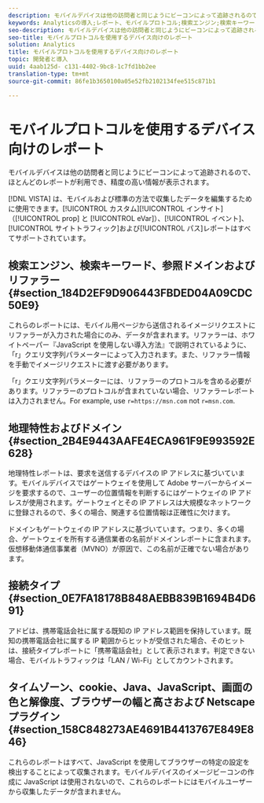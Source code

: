 ```yaml
---
description: モバイルデバイスは他の訪問者と同じようにビーコンによって追跡されるので、ほとんどのレポートが利用でき、精度の高い情報が表示されます。
keywords: Analyticsの導入;レポート、モバイルプロトコル;検索エンジン;検索キーワード、参照ドメイン、referrers;地理特性;domains;接続タイプ;time zone;cookie;java;javascript;モニターカラー、monitor resolution;browser width;height;Netscapeプラグイン
seo-description: モバイルデバイスは他の訪問者と同じようにビーコンによって追跡されるので、ほとんどのレポートが利用でき、精度の高い情報が表示されます。
seo-title: モバイルプロトコルを使用するデバイス向けのレポート
solution: Analytics
title: モバイルプロトコルを使用するデバイス向けのレポート
topic: 開発者と導入
uuid: 4aab125d- c131-4402-9bc8-1c7fd1bb2ee
translation-type: tm+mt
source-git-commit: 86fe1b3650100a05e52fb2102134fee515c871b1

---
```



# モバイルプロトコルを使用するデバイス向けのレポート

モバイルデバイスは他の訪問者と同じようにビーコンによって追跡されるので、ほとんどのレポートが利用でき、精度の高い情報が表示されます。

[!DNL VISTA] は、モバイルおよび標準の方法で収集したデータを編集するために使用できます。[!UICONTROL カスタム][!UICONTROL インサイト]（[!UICONTROL prop] と [!UICONTROL eVar]）、[!UICONTROL イベント]、[!UICONTROL サイトトラフィック]および[!UICONTROL パス]レポートはすべてサポートされています。

## 検索エンジン、検索キーワード、参照ドメインおよびリファラー {#section_184D2EF9D906443FBDED04A09CDC50E9}

これらのレポートには、モバイル用ページから送信されるイメージリクエストにリファラーが入力された場合にのみ、データが含まれます。リファラーは、ホワイトペーパー『JavaScript を使用しない導入方法』で説明されているように、「r」クエリ文字列パラメーターによって入力されます。また、リファラー情報を手動でイメージリクエストに渡す必要があります。

「r」クエリ文字列パラメーターには、リファラーのプロトコルを含める必要があります。リファラーのプロトコルが含まれていない場合、リファラーレポートは入力されません。For example, use `r=https://msn.com` not `r=msn.com`.

## 地理特性およびドメイン {#section_2B4E9443AAFE4ECA961F9E993592E628}

地理特性レポートは、要求を送信するデバイスの IP アドレスに基づいています。モバイルデバイスではゲートウェイを使用して Adobe サーバーからイメージを要求するので、ユーザーの位置情報を判断するにはゲートウェイの IP アドレスが使用されます。ゲートウェイとその IP アドレスは大規模なネットワークに登録されるので、多くの場合、関連する位置情報は正確性に欠けます。

ドメインもゲートウェイの IP アドレスに基づいています。つまり、多くの場合、ゲートウェイを所有する通信業者の名前がドメインレポートに含まれます。仮想移動体通信事業者（MVNO）が原因で、この名前が正確でない場合があります。

## 接続タイプ {#section_0E7FA18178B848AEBB839B1694B4D691}

アドビは、携帯電話会社に属する既知の IP アドレス範囲を保持しています。既知の携帯電話会社に属する IP 範囲からヒットが受信された場合、そのヒットは、接続タイプレポートに「携帯電話会社」として表示されます。判定できない場合、モバイルトラフィックは「LAN / Wi-Fi」としてカウントされます。

## タイムゾーン、cookie、Java、JavaScript、画面の色と解像度、ブラウザーの幅と高さおよび Netscape プラグイン {#section_158C848273AE4691B4413767E849E846}

これらのレポートはすべて、JavaScript を使用してブラウザーの特定の設定を検出することによって収集されます。モバイルデバイスのイメージビーコンの作成に JavaScript は使用されないので、これらのレポートにはモバイルユーザーから収集したデータが含まれません。
